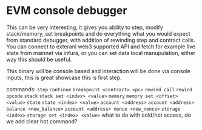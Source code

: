 # EVM console debugger

This can be very interesting, it gives you ability to step, modify stack/memory, set breakpoints and do everything what you would expect from standard debugger, with addition of rewinding step and contract calls. You can connect to exteranl web3 supported API and fetch for example live state from mainnet via infura, or you can set data local manupulation, either way this should be useful.

This binary will be console based and interaction will be done via console inputs, this is great showcase this is first step.

commands:
`step`
`continue`
`breakpoint <contract> <pc>`
`rewind call`
`rewind opcode`
`stack`
`stack set <index> <value>`
`memory`
`memory set <offset> <value>`
`state`
`state <index> <value>`
`account <address>`
`account <address> balance <new_balance>`
`account <address> nonce <new_nonce>`
`storage <index>`
`storage set <index> <value>`
what to do with cold/hot access, do we add clear hot command?